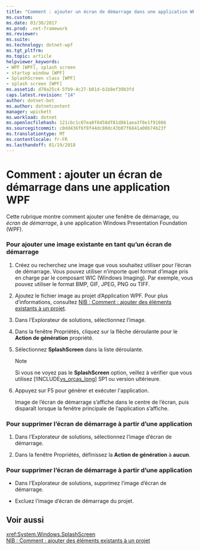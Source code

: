 ```yaml
---
title: "Comment : ajouter un écran de démarrage dans une application WPF"
ms.custom: 
ms.date: 03/30/2017
ms.prod: .net-framework
ms.reviewer: 
ms.suite: 
ms.technology: dotnet-wpf
ms.tgt_pltfrm: 
ms.topic: article
helpviewer_keywords:
- WPF [WPF], splash screen
- startup window [WPF]
- SplashScreen class [WPF]
- splash screen [WPF]
ms.assetid: d70a25c4-5fb9-4c27-b01d-b1b8ef39b3fd
caps.latest.revision: "14"
author: dotnet-bot
ms.author: dotnetcontent
manager: wpickett
ms.workload: dotnet
ms.openlocfilehash: 121cbc1c07ea8f6458df81d861aea3f8e1f91086
ms.sourcegitcommit: c0dd436f6f8f44dc80dc43b07f6841a00b74b23f
ms.translationtype: MT
ms.contentlocale: fr-FR
ms.lasthandoff: 01/19/2018
---
```

# <a name="how-to-add-a-splash-screen-to-a-wpf-application"></a>Comment : ajouter un écran de démarrage dans une application WPF
Cette rubrique montre comment ajouter une fenêtre de démarrage, ou *écran de démarrage*, à une application Windows Presentation Foundation (WPF).  
  
### <a name="to-add-an-existing-image-as-a-splash-screen"></a>Pour ajouter une image existante en tant qu’un écran de démarrage  
  
1.  Créez ou recherchez une image que vous souhaitez utiliser pour l’écran de démarrage. Vous pouvez utiliser n’importe quel format d’image pris en charge par le composant WIC (Windows Imaging). Par exemple, vous pouvez utiliser le format BMP, GIF, JPEG, PNG ou TIFF.  
  
2.  Ajoutez le fichier image au projet d’Application WPF. Pour plus d’informations, consultez [NIB : Comment : ajouter des éléments existants à un projet](http://msdn.microsoft.com/library/15f4cfb7-78ab-457f-9f14-099a25a6a2d3).  
  
3.  Dans l’Explorateur de solutions, sélectionnez l’image.  
  
4.  Dans la fenêtre Propriétés, cliquez sur la flèche déroulante pour le **Action de génération** propriété.  
  
5.  Sélectionnez **SplashScreen** dans la liste déroulante.  
  
    > [!NOTE]
    >  Si vous ne voyez pas le **SplashScreen** option, veillez à vérifier que vous utilisez [!INCLUDE[vs_orcas_long](../../../../includes/vs-orcas-long-md.md)] SP1 ou version ultérieure.  
  
6.  Appuyez sur F5 pour générer et exécuter l'application.  
  
     Image de l’écran de démarrage s’affiche dans le centre de l’écran, puis disparaît lorsque la fenêtre principale de l’application s’affiche.  
  
### <a name="to-remove-the-splash-screen-from-an-application"></a>Pour supprimer l’écran de démarrage à partir d’une application  
  
1.  Dans l’Explorateur de solutions, sélectionnez l’image d’écran de démarrage.  
  
2.  Dans la fenêtre Propriétés, définissez la **Action de génération** à **aucun**.  
  
### <a name="to-remove-the-splash-screen-from-an-application"></a>Pour supprimer l’écran de démarrage à partir d’une application  
  
-   Dans l’Explorateur de solutions, supprimez l’image d’écran de démarrage.  
  
-   Excluez l’image d’écran de démarrage du projet.  
  
## <a name="see-also"></a>Voir aussi  
 <xref:System.Windows.SplashScreen>  
 [NIB : Comment : ajouter des éléments existants à un projet](http://msdn.microsoft.com/library/15f4cfb7-78ab-457f-9f14-099a25a6a2d3)
